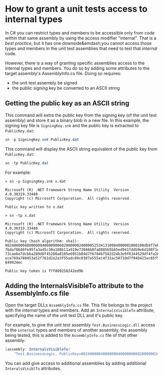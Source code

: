 # How to grant a unit tests access to internal types

In C# you can restrict types and members to be accessible only from code within that same assembly by using the access modifier "internal". That is a _best practice_, but it has one downside&emdash;you cannot access those types and members in the unit test assemblies that need to test that _internal_ code.

However, there is a way of granting specific assemblies access to the internal types and members. You do so by adding some attributes to the target assembly's AssemblyInfo.cs file. Doing so requires:

* the unit test assembly be signed
* the public signing key be converted to an ASCII string

## Getting the public key as an ASCII string

This command will extra the public key from the signing key (of the unit test assembly) and store it as a binary blob in a new file. In this example, the signing key file is `SigningKey.snk` and the public key is extracted to `PublicKey.dat`:

```powershell
sn -p SigningKey.snk PublicKey.dat
```

This command will display the ASCII string equivalent of the public key from `PublicKey.dat`:

```powershell
sn -tp PublicKey.dat
```

For example:

```nohighlight
> sn -p SigningKey.snk x.dat

Microsoft (R) .NET Framework Strong Name Utility  Version 4.0.30319.33440
Copyright (c) Microsoft Corporation.  All rights reserved.

Public key written to x.dat

> sn -tp x.dat

Microsoft (R) .NET Framework Strong Name Utility  Version 4.0.30319.33440
Copyright (c) Microsoft Corporation.  All rights reserved.

Public key (hash algorithm: sha1):
0024000004800000940000000602000000240000525341310004000001000100db9f7ebb7dd7b5
7bdaf8640fe95fa3a45c30a188b11a919e73046b8fa8885b5bb5ed941fd4b9e6d108f1ee50d5e0
73cae6e7dcbba289d8f45280a8105e6951b04d7f67846f582d24b3e9f6344529df4fa28d9cd088
ece769a780453a52f761d2a2a3f55adc89c0307e555ac4f32ac50710d7f94b425ac65f95aaa280
849924ec

Public key token is f7f809258242ed9b

```

## Adding the InternalsVisibleTo attribute to the AssemblyInfo.cs file

Open the target DLLs `AssemblyInfo.cs` file. This file belongs to the project with the _internal_ types and members. Add an `InternalsVisibleTo` attribute, specifying the name of the unit test DLL and it's public key.

For example, to give the unit test assembly `Test.BusinessLogic.dll` access to the `internal` types and members of another assembly, the assembly being tested, this is added to the `AssemblyInfo.cs` file of that other assembly:

```csharp
[assembly: InternalsVisibleTo(
	"Test.BusinessLogic, PublicKey=0024000004800000940000000602000000240000525341310004000001000100db9f7ebb7dd7b57bdaf8640fe95fa3a45c30a188b11a919e73046b8fa8885b5bb5ed941fd4b9e6d108f1ee50d5e073cae6e7dcbba289d8f45280a8105e6951b04d7f67846f582d24b3e9f6344529df4fa28d9cd088ece769a780453a52f761d2a2a3f55adc89c0307e555ac4f32ac50710d7f94b425ac65f95aaa280849924ec")]
```

You can add give access to additional assemblies by adding additional `InteralsVisiblTo` attributes.
